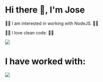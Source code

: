 # Hi there 👋, I'm Jose

👷👷 I am interested in working with NodeJS. 👷👷

📝📝 I love clean code. 📝📝

<img src="https://github-readme-stats.vercel.app/api?username=joseereyes&show_icons=true&theme=tokyonight"/>

# I have worked with: 

<img src="https://cdn.discordapp.com/attachments/741804505191940166/862004098407858186/unknown.png" />
